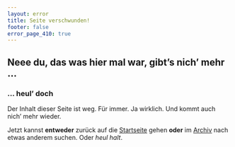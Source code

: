 ```yaml
---
layout: error
title: Seite verschwunden!
footer: false
error_page_410: true
---
```


## Neee du, das was hier mal war, gibt’s nich’ mehr  …

### … heul’ doch

Der Inhalt dieser Seite ist weg. Für immer. Ja wirklich. Und kommt auch nich’ mehr wieder.

Jetzt kannst **entweder** zurück auf die [Startseite](/) gehen **oder** im [Archiv](/archiv/) nach etwas anderem suchen. Oder *heul halt*.

